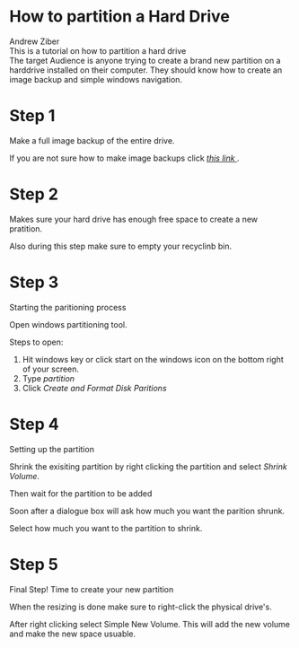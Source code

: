 # How to partition a Hard Drive
Andrew Ziber<br/>
This is a tutorial on how to partition a hard drive<br/>
The target Audience is anyone trying to create a brand new partition on a harddrive installed on their computer.  They should know how to create an image backup and simple windows navigation.


# Step 1 

Make a full image backup of the entire drive. 

If you are not sure how to make image backups click *[this link ](https://github.com/apzcn6/DigitalConceptTutorial/blob/master/imagebackup.md)*.


# Step 2 

Makes sure your hard drive has enough free space to create a new pratition. 

Also during this step make sure to empty your recyclinb bin. 


# Step 3 
Starting the paritioning process

Open windows partitioning tool. 

Steps to open:

1. Hit windows key or click start on the windows icon on the bottom right of your screen. 
2. Type <em>partition</em> 
3. Click <em>Create and Format Disk Paritions</em>



# Step 4 
Setting up the partition


Shrink the exisiting partition by right clicking the partition and select <em>Shrink Volume</em>.

Then wait for the partition to be added

Soon after a dialogue box will ask how much you want the parition shrunk. 

Select how much you want to the partition to shrink. 


# Step 5 
Final Step!
Time to create your new partition

When the resizing is done make sure to right-click the physical drive's.

After right clicking select Simple New Volume. This will add the new volume and make the new space usuable. 

